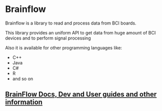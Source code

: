 # Brainflow

Brainflow is a library to read and process data from BCI boards.

This library provides an uniform API to get data from huge amount of BCI devices and to perform signal processing

Also it is available for other programming languages like:

* C++
* Java
* C#
* R
* and so on

## [BrainFlow Docs, Dev and User guides and other information](https://brainflow.readthedocs.io/)
